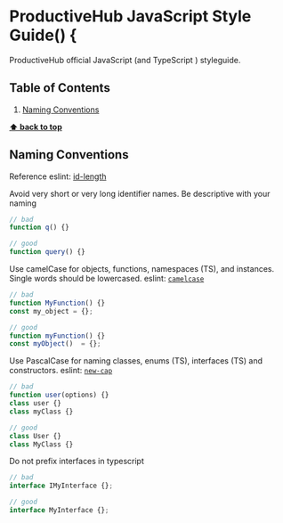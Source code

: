 # ProductiveHub JavaScript Style Guide() {

ProductiveHub official JavaScript (and TypeScript ) styleguide.

## Table of Contents

1. [Naming Conventions](#references)

**[⬆ back to top](#table-of-contents)**

## Naming Conventions

Reference eslint: [id-length](https://eslint.org/docs/rules/id-length)

Avoid very short or very long identifier names. Be descriptive with your naming

```javascript
// bad
function q() {}

// good
function query() {}
```

Use camelCase for objects, functions, namespaces (TS), and instances. Single words should be lowercased. eslint: [`camelcase`](https://eslint.org/docs/rules/camelcase.html)

```javascript
// bad
function MyFunction() {}
const my_object = {};

// good
function myFunction() {}
const myObject()  = {};
```

Use PascalCase for naming classes, enums (TS), interfaces (TS) and constructors. eslint: [`new-cap`](https://eslint.org/docs/rules/new-cap.html)

```javascript
// bad
function user(options) {}
class user {}
class myClass {}

// good
class User {} 
class MyClass {} 
```

Do not prefix interfaces in typescript 
```typescript
// bad 
interface IMyInterface {};

// good
interface MyInterface {};
```
